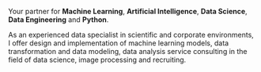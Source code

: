 
Your partner for **Machine Learning**, **Artificial Intelligence**, **Data Science**, **Data Engineering** and **Python**.

As an experienced data specialist in scientific and corporate environments, I offer design and implementation of machine learning models, data transformation and data modeling, data analysis service consulting in the field of data science, image processing and recruiting.

